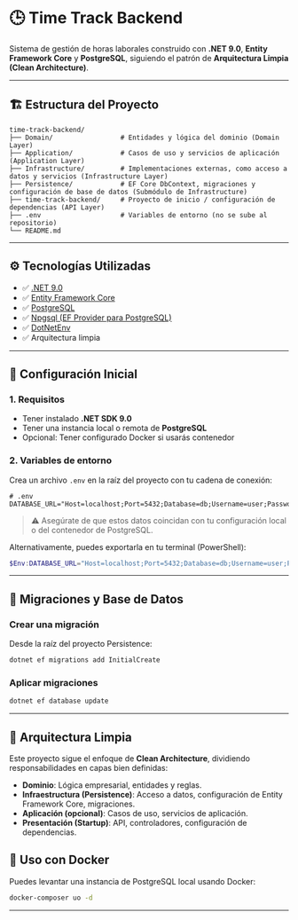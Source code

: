 # 🕒 Time Track Backend

Sistema de gestión de horas laborales construido con **.NET 9.0**, **Entity Framework Core** y **PostgreSQL**, siguiendo el patrón de **Arquitectura Limpia (Clean Architecture)**.

---

## 🏗️ Estructura del Proyecto

```
time-track-backend/
├── Domain/                 # Entidades y lógica del dominio (Domain Layer)
├── Application/            # Casos de uso y servicios de aplicación (Application Layer)
├── Infrastructure/         # Implementaciones externas, como acceso a datos y servicios (Infrastructure Layer)
├── Persistence/            # EF Core DbContext, migraciones y configuración de base de datos (Submódulo de Infrastructure)
├── time-track-backend/     # Proyecto de inicio / configuración de dependencias (API Layer)
├── .env                    # Variables de entorno (no se sube al repositorio)
└── README.md
```

---

## ⚙️ Tecnologías Utilizadas

* ✅ [.NET 9.0](https://dotnet.microsoft.com/en-us/download/dotnet/9.0)
* ✅ [Entity Framework Core](https://learn.microsoft.com/en-us/ef/core/)
* ✅ [PostgreSQL](https://www.postgresql.org/)
* ✅ [Npgsql (EF Provider para PostgreSQL)](https://www.npgsql.org/)
* ✅ [DotNetEnv](https://www.nuget.org/packages/DotNetEnv)
* ✅ Arquitectura limpia

---

## 🔌 Configuración Inicial

### 1. Requisitos

* Tener instalado **.NET SDK 9.0**
* Tener una instancia local o remota de **PostgreSQL**
* Opcional: Tener configurado Docker si usarás contenedor

### 2. Variables de entorno

Crea un archivo `.env` en la raíz del proyecto con tu cadena de conexión:

```env
# .env
DATABASE_URL="Host=localhost;Port=5432;Database=db;Username=user;Password=password
```

> ⚠️ Asegúrate de que estos datos coincidan con tu configuración local o del contenedor de PostgreSQL.

Alternativamente, puedes exportarla en tu terminal (PowerShell):

```powershell
$Env:DATABASE_URL="Host=localhost;Port=5432;Database=db;Username=user;Password=password"
```
---

## 🧱 Migraciones y Base de Datos

### Crear una migración

Desde la raíz del proyecto Persistence:

```bash
dotnet ef migrations add InitialCreate 
```

### Aplicar migraciones

```bash
dotnet ef database update
```

---

## 🧠 Arquitectura Limpia

Este proyecto sigue el enfoque de **Clean Architecture**, dividiendo responsabilidades en capas bien definidas:

* **Dominio**: Lógica empresarial, entidades y reglas.
* **Infraestructura (Persistence)**: Acceso a datos, configuración de Entity Framework Core, migraciones.
* **Aplicación (opcional)**: Casos de uso, servicios de aplicación.
* **Presentación (Startup)**: API, controladores, configuración de dependencias.

## 🐘 Uso con Docker

Puedes levantar una instancia de PostgreSQL local usando Docker:
```bash
docker-composer uo -d
```

---
